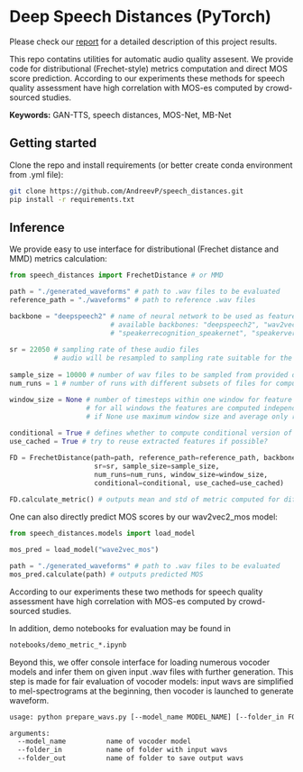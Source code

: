# Deep Speech Distances (PyTorch)

Please check our [report](https://drive.google.com/file/d/1Ud6zm1KbeTOD6Y5_K5MfW3zNjhRMQO7V/view?usp=sharing) for a detailed description of this project results.

This repo contatins utilities for automatic audio quality assesent. We provide code for distributional (Frechet-style) metrics computation and direct MOS score prediction. According to our experiments these methods for speech quality assessment have high correlation with MOS-es computed by crowd-sourced studies. 


**Keywords:** GAN-TTS, speech distances, MOS-Net, MB-Net

## Getting started

Clone the repo and install requirements (or better create conda environment from .yml file):
```bash
git clone https://github.com/AndreevP/speech_distances.git
pip install -r requirements.txt 
```
## Inference

We provide easy to use interface for distributional (Frechet distance and MMD) metrics calculation:

```python
from speech_distances import FrechetDistance # or MMD

path = "./generated_waveforms" # path to .wav files to be evaluated
reference_path = "./waveforms" # path to reference .wav files

backbone = "deepspeech2" # name of neural network to be used as feature extractor 
                         # available backbones: "deepspeech2", "wav2vec2", "quartznet",
                         # "speakerrecognition_speakernet", "speakerverification_speakernet"
          
sr = 22050 # sampling rate of these audio files
           # audio will be resampled to sampling rate suitable for the particular backbone, typically 16000
           
sample_size = 10000 # number of wav files to be sampled from provided directories and used for evaluation
num_runs = 1 # number of runs with different subsets of files for computation of mean and std

window_size = None # number of timesteps within one window for feature computation
                   # for all windows the features are computed independently and then averaged 
                   # if None use maximum window size and average only resulting feature maps
                   
conditional = True # defines whether to compute conditional version of the distance of not
use_cached = True # try to reuse extracted features if possible?

FD = FrechetDistance(path=path, reference_path=reference_path, backbone=backbone,
                     sr=sr, sample_size=sample_size,
                     num_runs=num_runs, window_size=window_size,
                     conditional=conditional, use_cached=use_cached)
                     
FD.calculate_metric() # outputs mean and std of metric computed for different subsets (num_runs) of audio files 
```
One can also directly predict MOS scores by our wav2vec2_mos model:

```python
from speech_distances.models import load_model

mos_pred = load_model("wave2vec_mos")

path = "./generated_waveforms" # path to .wav files to be evaluated
mos_pred.calculate(path) # outputs predicted MOS
```

According to our experiments these two methods for speech quality assessment have high correlation with MOS-es computed by crowd-sourced studies.


In addition, demo notebooks for evaluation may be found in 
```bash
notebooks/demo_metric_*.ipynb
```

Beyond this, we offer console interface for loading numerous vocoder models and infer them on given input .wav files with further generation. This step is made for fair evaluation of vocoder models: input wavs are simplified to mel-spectrograms at the beginning, then vocoder is launched to generate waveform. 

```bash
usage: python prepare_wavs.py [--model_name MODEL_NAME] [--folder_in FOLDER_IN] [--folder_out FOLDER_OUT]

arguments:
  --model_name          name of vocoder model
  --folder_in           name of folder with input wavs
  --folder_out          name of folder to save output wavs
```
